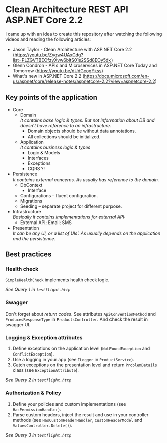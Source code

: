 # Clean Architecture REST API ASP.NET Core 2.2

I came up with an idea to create this repository after watching the following videos and reading the following articles:
* Jason Taylor - Clean Architecture with ASP.NET Core 2.2 (https://youtu.be/Zygw4UAxCdg?list=PLZGVTBEOfzvXvw6bltS01s2SSd8EOy5dk)
*	Glenn Condron - APIs and Microservices in ASP.NET Core Today and Tomorrow (https://youtu.be/dUdGcogYkss)
*	What's new in ASP.NET Core 2.2 (https://docs.microsoft.com/en-us/aspnet/core/release-notes/aspnetcore-2.2?view=aspnetcore-2.2)

## Key points of the application
*	Core
	*	Domain<br />
		_It contains base logic & types. But not information about DB and doesn’t have reference to an infrastructure._
		*	Domain objects should be without data annotations.
		*	All collections should be initialized.
	*	Application<br />
		_It contains business logic & types_
		*	Logic & Models
		*	Interfaces
		*	Exceptions
		*	CQRS ?!
*	Persistence<br />
	_It contains external concerns. As usually has reference to the domain._
	*	DbContext
		*	Interface
	*	Configurations – fluent configuration.
	*	Migrations
	*	Seeding – separate project for different purpose.
*	Infrastructure<br />
	_Basically it contains implementations for external API:_
	*	External API; Email; SMS
*	Presentation<br />
	_It can be any UI, or a list of UIs’. As usually depends on the application and the persistence._

## Best practices
### Health check
`SimpleHealthCheck` implements health check logic.

_See Query 1 in `testflight.http`_

### Swagger
Don't forget about _return codes_. See attributes `ApiConventionMethod` and `ProducesResponseType` in `ProductsController`. And check the result in swagger UI.

### Logging & Exception attributes
1. Define exceptions on the application level (`NotFoundException` and `ConflictException`).
2. Use a logging in your app (see `ILogger` in `ProductService`).
3. Catch exceptions on the presentation level and return `ProblemDetails` class (see `ExceptionAttribute`).

_See Query 2 in `testflight.http`_

### Authorization & Policy
1. Define your policies and custom implementations (see `HasPermissionHandler`).
2. Parse custom headers, inject the result and use in your controller methods (see `HasCustomHeaderHandler`, `CustomHeaderModel` and `ValuesController.Delete()`).

_See Query 3 in `testflight.http`_
